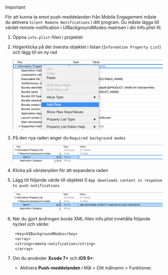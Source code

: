 > [!IMPORTANT]
> För att kunna ta emot push-meddelanden från Mobile Engagement måste du aktivera `Silent Remote Notifications` i ditt program. Du måste lägga till värdet remote-notification i UIBackgroundModes-matrisen i din Info.plist-fil.
> 
> 

1. Öppna `info.plist`-filen i projektet
2. Högerklicka på det översta objektet i listan (`Information Property List`) och lägg till en ny rad
   
    ![](./media/mobile-engagement-ios-silent-push/xcode-plist-add-silent-push1.png)
3. På den nya raden anger du `Required background modes`
   
    ![](./media/mobile-engagement-ios-silent-push/xcode-plist-add-silent-push2.png)
4. Klicka på vänsterpilen för att expandera raden
5. Lägg till följande värde till objektet 0 `App downloads content in response to push notifications`
   
    ![](./media/mobile-engagement-ios-silent-push/xcode-plist-add-silent-push3.png)
6. När du gjort ändringen borde XML-filen info.plist innehålla följande nyckel och värde:
   
        <key>UIBackgroundModes</key>
        <array>
        <string>remote-notification</string>
        </array>
7. Om du använder **Xcode 7+** och **iOS 9+**:
   
   * Aktivera **Push-meddelanden** i Mål > Ditt målnamn > Funktioner.



<!--HONumber=Nov16_HO2-->


